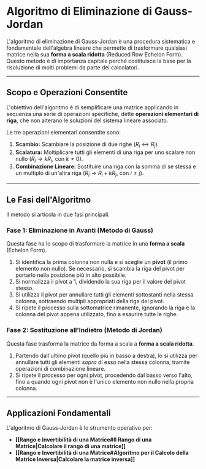 # Algoritmo di Eliminazione di Gauss-Jordan

L'algoritmo di eliminazione di Gauss-Jordan è una procedura sistematica e fondamentale dell'algebra lineare che permette di trasformare qualsiasi matrice nella sua **forma a scala ridotta** (Reduced Row Echelon Form). Questo metodo è di importanza capitale perché costituisce la base per la risoluzione di molti problemi da parte dei calcolatori.

---

## Scopo e Operazioni Consentite

L'obiettivo dell'algoritmo è di semplificare una matrice applicando in sequenza una serie di operazioni specifiche, dette **operazioni elementari di riga**, che non alterano le soluzioni del sistema lineare associato.

Le tre operazioni elementari consentite sono:
1.  **Scambio:** Scambiare la posizione di due righe ($R_i \leftrightarrow R_j$).
2.  **Scalatura:** Moltiplicare tutti gli elementi di una riga per uno scalare non nullo ($R_i \to k R_i$, con $k \neq 0$).
3.  **Combinazione Lineare:** Sostituire una riga con la somma di se stessa e un multiplo di un'altra riga ($R_i \to R_i + k R_j$, con $i \neq j$).

---

## Le Fasi dell'Algoritmo

Il metodo si articola in due fasi principali:

### Fase 1: Eliminazione in Avanti (Metodo di Gauss)
Questa fase ha lo scopo di trasformare la matrice in una **forma a scala** (Echelon Form).
1.  Si identifica la prima colonna non nulla e si sceglie un **pivot** (il primo elemento non nullo). Se necessario, si scambia la riga del pivot per portarlo nella posizione più in alto possibile.
2.  Si normalizza il pivot a 1, dividendo la sua riga per il valore del pivot stesso.
3.  Si utilizza il pivot per annullare tutti gli elementi sottostanti nella stessa colonna, sottraendo multipli appropriati della riga del pivot.
4.  Si ripete il processo sulla sottomatrice rimanente, ignorando la riga e la colonna del pivot appena utilizzato, fino a esaurire tutte le righe.

### Fase 2: Sostituzione all'Indietro (Metodo di Jordan)
Questa fase trasforma la matrice da forma a scala a **forma a scala ridotta**.
1.  Partendo dall'ultimo pivot (quello più in basso a destra), lo si utilizza per annullare tutti gli elementi *sopra* di esso nella stessa colonna, tramite operazioni di combinazione lineare.
2.  Si ripete il processo per ogni pivot, procedendo dal basso verso l'alto, fino a quando ogni pivot non è l'unico elemento non nullo nella propria colonna.

---

## Applicazioni Fondamentali

L'algoritmo di Gauss-Jordan è lo strumento operativo per:

-   **[[Rango e Invertibilità di una Matrice#Il Rango di una Matrice|Calcolare il rango di una matrice]]**
-   **[[Rango e Invertibilità di una Matrice#Algoritmo per il Calcolo della Matrice Inversa|Calcolare la matrice inversa]]**